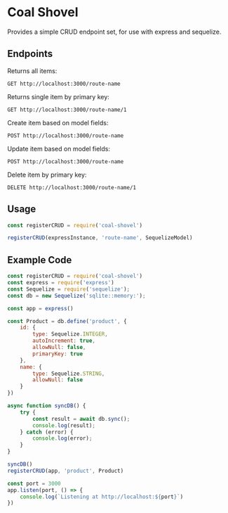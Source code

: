 # Coal Shovel
Provides a simple CRUD endpoint set, for use with express and sequelize.

## Endpoints
Returns all items:
```
GET http://localhost:3000/route-name
```
Returns single item by primary key:
```
GET http://localhost:3000/route-name/1
```
Create item based on model fields:
```
POST http://localhost:3000/route-name
```
Update item based on model fields:
```
POST http://localhost:3000/route-name
```
Delete item by primary key:
```
DELETE http://localhost:3000/route-name/1
```

## Usage
```javascript
const registerCRUD = require('coal-shovel')

registerCRUD(expressInstance, 'route-name', SequelizeModel)
```

## Example Code
```javascript
const registerCRUD = require('coal-shovel')
const express = require('express')
const Sequelize = require('sequelize');
const db = new Sequelize('sqlite::memory:');

const app = express()

const Product = db.define('product', {
    id: {
        type: Sequelize.INTEGER,
        autoIncrement: true,
        allowNull: false,
        primaryKey: true
    },
    name: {
        type: Sequelize.STRING,
        allowNull: false
    }
})

async function syncDB() {
    try {
        const result = await db.sync();
        console.log(result);
    } catch (error) {
        console.log(error);
    }
}

syncDB()
registerCRUD(app, 'product', Product)

const port = 3000
app.listen(port, () => {
    console.log(`Listening at http://localhost:${port}`)
})
```